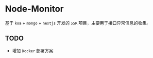 # Node-Monitor

基于 `koa` + `mongo` + `nextjs` 开发的 `SSR` 项目，主要用于接口异常信息的收集。

## TODO

- 增加 `Docker` 部署方案
